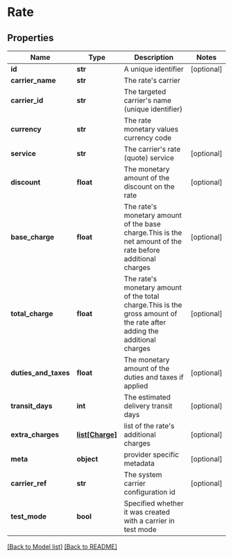 # Rate

## Properties

Name | Type | Description | Notes
------------ | ------------- | ------------- | -------------
**id** | **str** | A unique identifier | [optional] 
**carrier_name** | **str** | The rate&#x27;s carrier | 
**carrier_id** | **str** | The targeted carrier&#x27;s name (unique identifier) | 
**currency** | **str** | The rate monetary values currency code | 
**service** | **str** | The carrier&#x27;s rate (quote) service | [optional] 
**discount** | **float** | The monetary amount of the discount on the rate | [optional] 
**base_charge** | **float** |  The rate&#x27;s monetary amount of the base charge.This is the net amount of the rate before additional charges  | [optional] 
**total_charge** | **float** |  The rate&#x27;s monetary amount of the total charge.This is the gross amount of the rate after adding the additional charges  | [optional] 
**duties_and_taxes** | **float** | The monetary amount of the duties and taxes if applied | [optional] 
**transit_days** | **int** | The estimated delivery transit days | [optional] 
**extra_charges** | [**list[Charge]**](Charge.md) | list of the rate&#x27;s additional charges | [optional] 
**meta** | **object** | provider specific metadata | [optional] 
**carrier_ref** | **str** | The system carrier configuration id | [optional] 
**test_mode** | **bool** | Specified whether it was created with a carrier in test mode | 

[[Back to Model list]](../README.md#documentation-for-models) [[Back to README]](../README.md)


